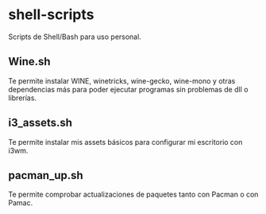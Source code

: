 # shell-scripts
Scripts de Shell/Bash para uso personal.

## Wine.sh
Te permite instalar WINE, winetricks, wine-gecko, wine-mono y otras dependencias más para poder
ejecutar programas sin problemas de dll o librerías.

## i3_assets.sh
Te permite instalar mis assets básicos para configurar mi escritorio con i3wm.

## pacman_up.sh
Te permite comprobar actualizaciones de paquetes tanto con Pacman o con Pamac.
